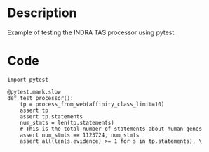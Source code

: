 # Description
Example of testing the INDRA TAS processor using pytest.

# Code
```
import pytest

@pytest.mark.slow
def test_processor():
    tp = process_from_web(affinity_class_limit=10)
    assert tp
    assert tp.statements
    num_stmts = len(tp.statements)
    # This is the total number of statements about human genes
    assert num_stmts == 1123724, num_stmts
    assert all(len(s.evidence) >= 1 for s in tp.statements), \

```
